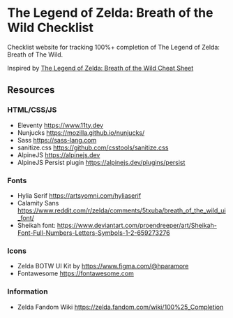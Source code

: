 # The Legend of Zelda: Breath of the Wild Checklist

Checklist website for tracking 100%+ completion of The Legend of Zelda: Breath of The Wild.

Inspired by [The Legend of Zelda: Breath of the Wild Cheat Sheet](https://iversc.github.io/breath-of-the-wild-cheat-sheet/)

## Resources

### HTML/CSS/JS

- Eleventy <https://www.11ty.dev>
- Nunjucks <https://mozilla.github.io/nunjucks/>
- Sass <https://sass-lang.com>
- sanitize.css <https://github.com/csstools/sanitize.css>
- AlpineJS <https://alpinejs.dev>
- AlpineJS Persist plugin <https://alpinejs.dev/plugins/persist>

### Fonts

- Hylia Serif <https://artsyomni.com/hyliaserif>
- Calamity Sans <https://www.reddit.com/r/zelda/comments/5txuba/breath_of_the_wild_ui_font/>
- Sheikah font: <https://www.deviantart.com/proendreeper/art/Sheikah-Font-Full-Numbers-Letters-Symbols-1-2-659273276>

### Icons

- Zelda BOTW UI Kit by <https://www.figma.com/@hparamore>
- Fontawesome <https://fontawesome.com>
  
### Information

- Zelda Fandom Wiki <https://zelda.fandom.com/wiki/100%25_Completion>
